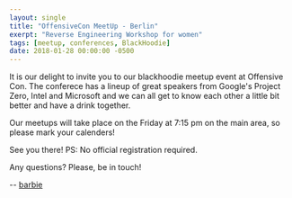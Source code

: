```yaml
---
layout: single
title: "OffensiveCon MeetUp - Berlin"
exerpt: "Reverse Engineering Workshop for women"
tags: [meetup, conferences, BlackHoodie]
date: 2018-01-28 00:00:00 -0500
---
```


It is our delight to invite you to our blackhoodie meetup event at Offensive Con. The conferece has a lineup of great speakers from Google's Project Zero, Intel and Microsoft and we can all get to know each other a little bit better and have a drink together.


Our meetups will take place on the Friday at 7:15 pm on the main area, so please mark your calenders!


See you there!
PS: No official registration required.

Any questions? Please, be in touch!

-- [barbie](https://twitter.com/barbieauglend)
